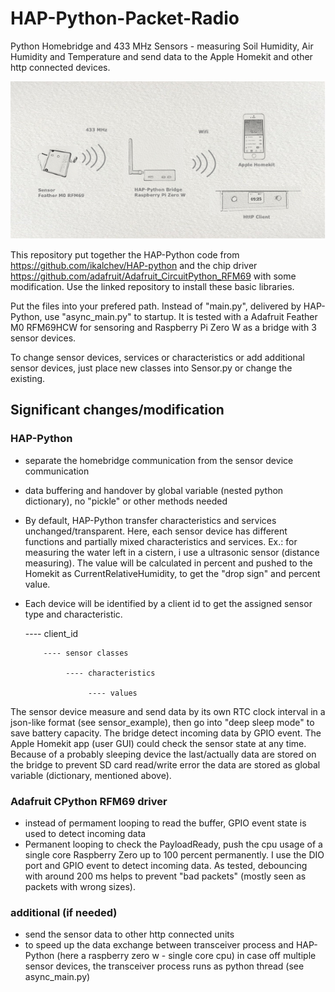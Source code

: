 # HAP-Python-Packet-Radio

Python Homebridge and 433 MHz Sensors - measuring Soil Humidity, Air Humidity and Temperature and send data to the Apple Homekit and other http connected devices.


![Image of hardware](Image1.png)


This repository put together the HAP-Python code from <https://github.com/ikalchev/HAP-python> and the chip driver  <https://github.com/adafruit/Adafruit_CircuitPython_RFM69> with some modification.
Use the linked repository to install these basic libraries. 

Put the files into your prefered path. Instead of "main.py", delivered by HAP-Python, use "async_main.py" to startup.
It is tested with a Adafruit Feather M0 RFM69HCW for sensoring and Raspberry Pi Zero W as a bridge with 3 sensor devices.

To change sensor devices, services or characteristics or add additional sensor devices, just place new classes into Sensor.py or change the existing.

## Significant changes/modification

### HAP-Python

* separate the homebridge communication from the sensor device communication
* data buffering and handover by global variable (nested python dictionary), no "pickle" or other methods needed

* By default, HAP-Python transfer characteristics and services unchanged/transparent. Here, each sensor device has different functions and partially mixed characteristics and services. Ex.: for measuring the water left in a cistern, i use a ultrasonic sensor (distance measuring). The value will be calculated in percent and pushed to the Homekit as CurrentRelativeHumidity, to get the "drop sign" and percent value.

* Each device will be identified by a client id to get the assigned sensor type and characteristic.

     ---- client_id

          ---- sensor classes

               ---- characteristics

                    ---- values


The sensor device measure and send data by its own RTC clock interval in a json-like format (see sensor_example), then go into "deep sleep mode" to save battery capacity. The bridge detect incoming data by GPIO event. 
The Apple Homekit app (user GUI) could check the sensor state at any time. Because of a probably sleeping device the last/actually data are stored on the bridge to prevent SD card read/write error the data are stored as global variable (dictionary, mentioned above).

### Adafruit CPython RFM69 driver

* instead of permament looping to read the buffer, GPIO event state is used to detect incoming data
* Permanent looping to check the PayloadReady, push the cpu usage of a single core Raspberry Zero up to 100 percent permanently. I use the DIO port and GPIO event to detect incoming data. As tested, debouncing with around 200 ms helps to prevent "bad packets" (mostly seen as packets with wrong sizes).

### additional (if needed)

* send the sensor data to other http connected units
* to speed up the data exchange between transceiver process and HAP-Python (here a raspberry zero w - single core cpu) in case off multiple sensor devices, the transceiver process runs as python thread (see async_main.py)
